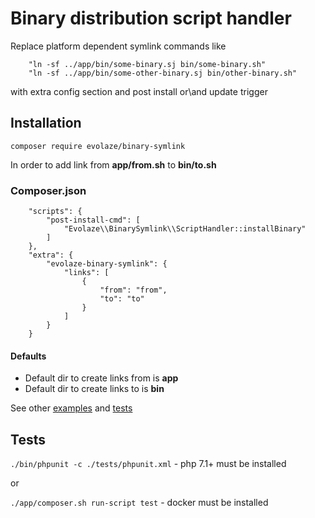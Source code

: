 # Binary distribution script handler #

Replace platform dependent symlink commands like

```
    "ln -sf ../app/bin/some-binary.sj bin/some-binary.sh"
    "ln -sf ../app/bin/some-other-binary.sj bin/other-binary.sh"
```

with extra config section and post install or\and update trigger

## Installation ##

 
```
composer require evolaze/binary-symlink
```

In order to add link from **app/from.sh** to **bin/to.sh**

### Composer.json ###

```
    "scripts": {
        "post-install-cmd": [
            "Evolaze\\BinarySymlink\\ScriptHandler::installBinary"
        ]
    },
    "extra": {
        "evolaze-binary-symlink": {
            "links": [
                {
                    "from": "from",
                    "to": "to"
                }
            ]
        }
    }
```

#### Defaults ####

* Default dir to create links from is **app**
* Default dir to create links to is **bin**

See other [examples](resources/docs) and [tests](tests/src/BinarySymlinkTest.php)

## Tests ##


`./bin/phpunit -c ./tests/phpunit.xml` - php 7.1+ must be installed
 
or
 
`./app/composer.sh run-script test`  - docker must be installed
